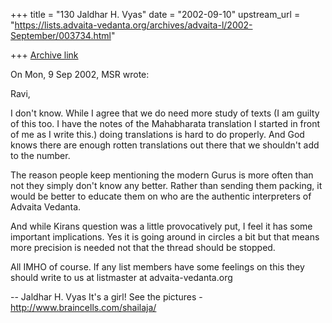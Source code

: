 +++
title = "130 Jaldhar H. Vyas"
date = "2002-09-10"
upstream_url = "https://lists.advaita-vedanta.org/archives/advaita-l/2002-September/003734.html"

+++
[Archive link](https://lists.advaita-vedanta.org/archives/advaita-l/2002-September/003734.html)

On Mon, 9 Sep 2002, MSR wrote:

Ravi,

I don't know.  While I agree that we do need more study of texts (I am
guilty of this too.  I have the notes of the Mahabharata translation I
started in front of me as I write this.) doing translations is hard to do
properly.  And God knows there are enough rotten translations out there
that we shouldn't add to the number.

The reason people keep mentioning the modern Gurus is more often than not
they simply don't know any better.  Rather than sending them packing, it
would be better to educate them on who are the authentic interpreters of
Advaita Vedanta.

And while Kirans question was a little provocatively put, I feel it has
some important implications.  Yes it is going around in circles a bit but
that means more precision is needed not that the thread should be stopped.

All IMHO of course.  If any list members have some feelings on this they
should write to us at listmaster at advaita-vedanta.org

--
Jaldhar H. Vyas <jaldhar at braincells.com>
It's a girl! See the pictures - http://www.braincells.com/shailaja/

